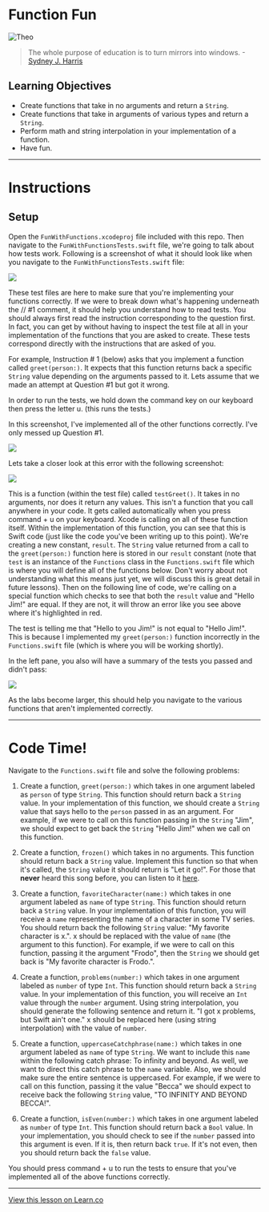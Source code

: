 # Function Fun

![Theo](http://i.imgur.com/XLaSJ9N.jpg?1)  

> The whole purpose of education is to turn mirrors into windows. -[Sydney J. Harris](https://en.wikipedia.org/wiki/Sydney_J._Harris)
 

## Learning Objectives

* Create functions that take in no arguments and return a `String`.
* Create functions that take in arguments of various types and return a `String`.
* Perform math and string interpolation in your implementation of a function.
* Have fun.

---


# Instructions

## Setup

Open the `FunWithFunctions.xcodeproj` file included with this repo. Then navigate to the `FunWithFunctionsTests.swift` file, we're going to talk about how tests work. Following is a screenshot of what it should look like when you navigate to the `FunWithFunctionsTests.swift` file:

![](https://s3.amazonaws.com/learn-verified/ShowingTheTests.png)

These test files are here to make sure that you're implementing your functions correctly. If we were to break down what's happening underneath the // #1 comment, it should help you understand how to read tests. You should always first read the instruction corresponding to the question first. In fact, you can get by without having to inspect the test file at all in your implementation of the functions that you are asked to create. These tests correspond directly with the instructions that are asked of you.

For example, Instruction # 1 (below) asks that you implement a function called `greet(person:)`. It expects that this function returns back a specific `String` value depending on the arguments passed to it. Lets assume that we made an attempt at Question #1 but got it wrong.

In order to run the tests, we hold down the command key on our keyboard then press the letter u. (this runs the tests.)

In this screenshot, I've implemented all of the other functions correctly. I've only messed up Question #1.

![](https://s3.amazonaws.com/learn-verified/ShowingTheErrors.png)

Lets take a closer look at this error with the following screenshot:

![](https://s3.amazonaws.com/learn-verified/JustGreetTest.png)

This is a function (within the test file) called `testGreet()`. It takes in no arguments, nor does it return any values. This isn't a function that you call anywhere in your code. It gets called automatically when you press command + u on your keyboard. Xcode is calling on all of these function itself. Within the implementation of this function, you can see that this is Swift code (just like the code you've been writing up to this point). We're creating a new constant, `result`. The `String` value returned from a call to the `greet(person:)` function here is stored in our `result` constant (note that `test` is an instance of the `Functions` class in the `Functions.swift` file which is where you will define all of the functions below. Don't worry about not understanding what this means just yet, we will discuss this is great detail in future lessons). Then on the following line of code, we're calling on a special function which checks to see that both the `result` value and "Hello Jim!" are equal. If they are not, it will throw an error like you see above where it's highlighted in red.

The test is telling me that "Hello to you Jim!" is not equal to "Hello Jim!". This is because I implemented my `greet(person:)` function incorrectly in the `Functions.swift` file (which is where you will be working shortly).

In the left pane, you also will have a summary of the tests you passed and didn't pass:

![](https://s3.amazonaws.com/learn-verified/LeftPanelShow.png)

As the labs become larger, this should help you navigate to the various functions that aren't implemented correctly.



--- 

# Code Time!

Navigate to the `Functions.swift` file and solve the following problems:

1. Create a function, `greet(person:)` which takes in one argument labeled as `person` of type `String`. This function should return back a `String` value. In your implementation of this function, we should create a `String` value that says hello to the `person` passed in as an argument. For example, if we were to call on this function passing in the `String` "Jim", we should expect to get back the `String` "Hello Jim!" when we call on this function.

2. Create a function, `frozen()` which takes in no arguments. This function should return back a `String` value. Implement this function so that when it's called, the `String` value it should return is "Let it go!". For those that **never** heard this song before, you can listen to it [here](https://www.youtube.com/watch?v=dQw4w9WgXcQ).

3. Create a function, `favoriteCharacter(name:)` which takes in one argument labeled as `name` of type `String`. This function should return back a `String` value. In your implementation of this function, you will receive a `name` representing the name of a character in some TV series. You should return back the following `String` value: "My favorite character is x.". x should be replaced with the value of `name` (the argument to this function). For example, if we were to call on this function, passing it the argument "Frodo", then the `String` we should get back is "My favorite character is Frodo.".

4. Create a function, `problems(number:)` which takes in one argument labeled as `number` of type `Int`. This function should return back a `String` value. In your implementation of this function, you will receive an `Int` value through the `number` argument. Using string interpolation, you should generate the following sentence and return it. "I got x problems, but Swift ain't one." x should be replaced here (using string interpolation) with the value of `number`.

5. Create a function, `uppercaseCatchphrase(name:)` which takes in one argument labeled as `name` of type `String`. We want to include this `name` within the following catch phrase: To infinity and beyond. As well, we want to direct this catch phrase to the `name` variable. Also, we should make sure the entire sentence is uppercased. For example, if we were to call on this function, passing it the value "Becca" we should expect to receive back the following `String` value, "TO INFINITY AND BEYOND BECCA!".

6. Create a function, `isEven(number:)` which takes in one argument labeled as `number` of type `Int`. This function should return back a `Bool` value. In your implementation, you should check to see if the `number` passed into this argument is even. If it is, then return back `true`. If it's not even, then you should return back the `false` value.

You should press command + u to run the tests to ensure that you've implemented all of the above functions correctly.

---

<a href='https://learn.co/lessons/FirstFunctions' data-visibility='hidden'>View this lesson on Learn.co</a>
